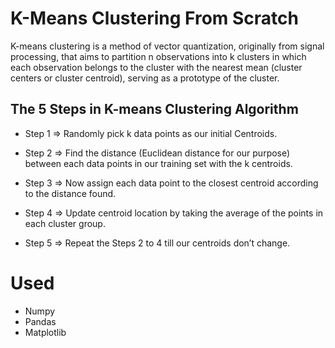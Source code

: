 # K-Means Clustering From Scratch

K-means clustering is a method of vector quantization, originally from signal processing, that aims to partition n observations into k clusters in which each observation belongs to the cluster with the nearest mean (cluster centers or cluster centroid), serving as a prototype of the cluster.

## The 5 Steps in K-means Clustering Algorithm

* Step 1 => Randomly pick k data points as our initial Centroids.

* Step 2 => Find the distance (Euclidean distance for our purpose) between each data points in our training set with the k centroids.

* Step 3 => Now assign each data point to the closest centroid according to the distance found.

* Step 4 => Update centroid location by taking the average of the points in each cluster group.

* Step 5 => Repeat the Steps 2 to 4 till our centroids don’t change.

# Used

* Numpy
* Pandas
* Matplotlib